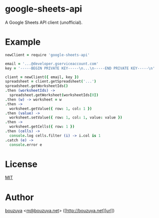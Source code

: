 # google-sheets-api

A Google Sheets API client (unofficial).

# Example

```coffee
newClient = require 'google-sheets-api'

email = '...@developer.gserviceaccount.com'
key = '-----BEGIN PRIVATE KEY-----\n...\n-----END PRIVATE KEY-----\n'

client = newClient({ email, key })
spreadsheet = client.getSpreadsheet('...')
spreadsheet.getWorksheetIds()
.then (worksheetIds) ->
  spreadsheet.getWorksheet(worksheetIds[0])
.then (w) -> worksheet = w
.then ->
  worksheet.getValue({ row: 1, col: 1 })
.then (value) ->
  worksheet.setValue({ row: 1, col: 1, value: value })
.then ->
  worksheet.getCells({ row: 1 })
.then (cells) ->
  console.log cells.filter (i) -> i.col is 1
.catch (e) ->
  console.error e
```

# License

[MIT](LICENSE)

# Author

[bouzuya][user] &lt;[m@bouzuya.net][mail]&gt; ([http://bouzuya.net][url])

[user]: https://github.com/bouzuya
[mail]: mailto:m@bouzuya.net
[url]: http://bouzuya.net
